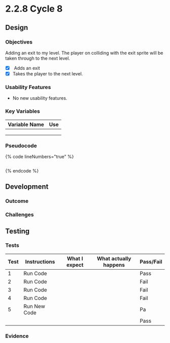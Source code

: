 # 2.2.8 Cycle 8

## Design

### Objectives

Adding an exit to my level. The player on colliding with the exit sprite will be taken through to the next level.

* [x] &#x20;Adds an exit
* [x] Takes the player to the next level.

### Usability Features

* No new usability features.

### Key Variables

| Variable Name | Use |
| ------------- | --- |
|               |     |
|               |     |
|               |     |

### Pseudocode

{% code lineNumbers="true" %}
```
```
{% endcode %}

## Development

### Outcome



### Challenges



&#x20;

## Testing



### Tests

| Test | Instructions  | What I expect | What actually happens | Pass/Fail |
| ---- | ------------- | ------------- | --------------------- | --------- |
| 1    | Run Code      |               |                       | Pass      |
| 2    | Run Code      |               |                       | Fail      |
| 3    | Run Code      |               |                       | Fail      |
| 4    | Run Code      |               |                       | Fail      |
| 5    | Run New Code  |               |                       | Pa        |
|      |               |               |                       | Pass      |

### Evidence

<pre data-line-numbers><code><strong>
</strong>
</code></pre>
